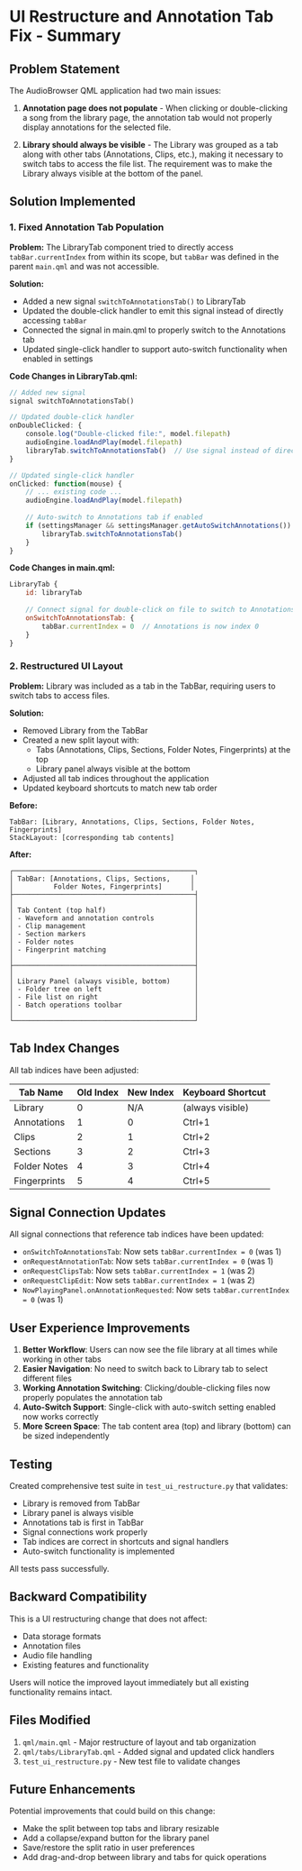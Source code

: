 # UI Restructure and Annotation Tab Fix - Summary

## Problem Statement

The AudioBrowser QML application had two main issues:

1. **Annotation page does not populate** - When clicking or double-clicking a song from the library page, the annotation tab would not properly display annotations for the selected file.

2. **Library should always be visible** - The Library was grouped as a tab along with other tabs (Annotations, Clips, etc.), making it necessary to switch tabs to access the file list. The requirement was to make the Library always visible at the bottom of the panel.

## Solution Implemented

### 1. Fixed Annotation Tab Population

**Problem:** The LibraryTab component tried to directly access `tabBar.currentIndex` from within its scope, but `tabBar` was defined in the parent `main.qml` and was not accessible.

**Solution:**
- Added a new signal `switchToAnnotationsTab()` to LibraryTab
- Updated the double-click handler to emit this signal instead of directly accessing `tabBar`
- Connected the signal in main.qml to properly switch to the Annotations tab
- Updated single-click handler to support auto-switch functionality when enabled in settings

**Code Changes in LibraryTab.qml:**

```qml
// Added new signal
signal switchToAnnotationsTab()

// Updated double-click handler
onDoubleClicked: {
    console.log("Double-clicked file:", model.filepath)
    audioEngine.loadAndPlay(model.filepath)
    libraryTab.switchToAnnotationsTab()  // Use signal instead of direct access
}

// Updated single-click handler
onClicked: function(mouse) {
    // ... existing code ...
    audioEngine.loadAndPlay(model.filepath)
    
    // Auto-switch to Annotations tab if enabled
    if (settingsManager && settingsManager.getAutoSwitchAnnotations()) {
        libraryTab.switchToAnnotationsTab()
    }
}
```

**Code Changes in main.qml:**

```qml
LibraryTab {
    id: libraryTab
    
    // Connect signal for double-click on file to switch to Annotations tab
    onSwitchToAnnotationsTab: {
        tabBar.currentIndex = 0  // Annotations is now index 0
    }
}
```

### 2. Restructured UI Layout

**Problem:** Library was included as a tab in the TabBar, requiring users to switch tabs to access files.

**Solution:**
- Removed Library from the TabBar
- Created a new split layout with:
  - Tabs (Annotations, Clips, Sections, Folder Notes, Fingerprints) at the top
  - Library panel always visible at the bottom
- Adjusted all tab indices throughout the application
- Updated keyboard shortcuts to match new tab order

**Before:**
```
TabBar: [Library, Annotations, Clips, Sections, Folder Notes, Fingerprints]
StackLayout: [corresponding tab contents]
```

**After:**
```
┌─────────────────────────────────────────────┐
│ TabBar: [Annotations, Clips, Sections,     │
│          Folder Notes, Fingerprints]       │
├─────────────────────────────────────────────┤
│                                             │
│ Tab Content (top half)                      │
│ - Waveform and annotation controls          │
│ - Clip management                           │
│ - Section markers                           │
│ - Folder notes                              │
│ - Fingerprint matching                      │
│                                             │
├─────────────────────────────────────────────┤
│                                             │
│ Library Panel (always visible, bottom)      │
│ - Folder tree on left                       │
│ - File list on right                        │
│ - Batch operations toolbar                  │
│                                             │
└─────────────────────────────────────────────┘
```

## Tab Index Changes

All tab indices have been adjusted:

| Tab Name       | Old Index | New Index | Keyboard Shortcut |
|----------------|-----------|-----------|-------------------|
| Library        | 0         | N/A       | (always visible)  |
| Annotations    | 1         | 0         | Ctrl+1            |
| Clips          | 2         | 1         | Ctrl+2            |
| Sections       | 3         | 2         | Ctrl+3            |
| Folder Notes   | 4         | 3         | Ctrl+4            |
| Fingerprints   | 5         | 4         | Ctrl+5            |

## Signal Connection Updates

All signal connections that reference tab indices have been updated:

- `onSwitchToAnnotationsTab`: Now sets `tabBar.currentIndex = 0` (was 1)
- `onRequestAnnotationTab`: Now sets `tabBar.currentIndex = 0` (was 1)
- `onRequestClipsTab`: Now sets `tabBar.currentIndex = 1` (was 2)
- `onRequestClipEdit`: Now sets `tabBar.currentIndex = 1` (was 2)
- `NowPlayingPanel.onAnnotationRequested`: Now sets `tabBar.currentIndex = 0` (was 1)

## User Experience Improvements

1. **Better Workflow**: Users can now see the file library at all times while working in other tabs
2. **Easier Navigation**: No need to switch back to Library tab to select different files
3. **Working Annotation Switching**: Clicking/double-clicking files now properly populates the annotation tab
4. **Auto-Switch Support**: Single-click with auto-switch setting enabled now works correctly
5. **More Screen Space**: The tab content area (top) and library (bottom) can be sized independently

## Testing

Created comprehensive test suite in `test_ui_restructure.py` that validates:
- Library is removed from TabBar
- Library panel is always visible
- Annotations tab is first in TabBar
- Signal connections work properly
- Tab indices are correct in shortcuts and signal handlers
- Auto-switch functionality is implemented

All tests pass successfully.

## Backward Compatibility

This is a UI restructuring change that does not affect:
- Data storage formats
- Annotation files
- Audio file handling
- Existing features and functionality

Users will notice the improved layout immediately but all existing functionality remains intact.

## Files Modified

1. `qml/main.qml` - Major restructure of layout and tab organization
2. `qml/tabs/LibraryTab.qml` - Added signal and updated click handlers
3. `test_ui_restructure.py` - New test file to validate changes

## Future Enhancements

Potential improvements that could build on this change:
- Make the split between top tabs and library resizable
- Add a collapse/expand button for the library panel
- Save/restore the split ratio in user preferences
- Add drag-and-drop between library and tabs for quick operations
